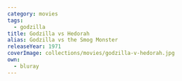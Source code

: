 ```yaml
---
category: movies
tags:
  - godzilla
title: Godzilla vs Hedorah
alias: Godzilla vs the Smog Monster
releaseYear: 1971
coverImage: collections/movies/godzilla-v-hedorah.jpg
own:
  - bluray
---
```


